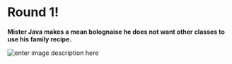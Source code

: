 # Round 1!

**Mister Java makes a mean bolognaise he does not want other classes to use his family recipe.**

![enter image description here](https://i.makeagif.com/media/4-12-2017/3jn1Jn.gif)